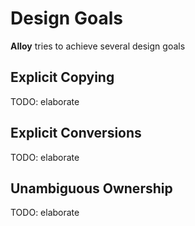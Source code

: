 # Design Goals

**Alloy** tries to achieve several design goals

## Explicit Copying

TODO: elaborate

## Explicit Conversions

TODO: elaborate

## Unambiguous Ownership

TODO: elaborate
